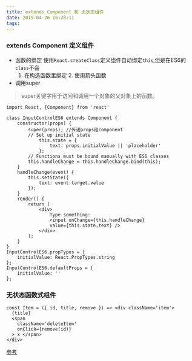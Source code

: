 ```yaml
---
title: extends Component 和 无状态组件
date: 2019-04-26 16:28:11
tags:
---
```


### extends Component 定义组件

- 函数的绑定
使用`React.createClass`定义组件自动绑定`this`,但是在ES6的`class`不会
    1. 在构造函数里绑定 2. 使用箭头函数
- 调用super
> super关键字用于访问和调用一个对象的父对象上的函数。

```
import React, {Component} from 'react'

class InputControlES6 extends Component { 
    constructor(props) {
        super(props); //传递props给component
        // Set up initial state
            this.state = {
                text: props.initialValue || 'placeholder' 
            };
        // Functions must be bound manually with ES6 classes
        this.handleChange = this.handleChange.bind(this); 
    } 
    handleChange(event) {
        this.setState({ 
            text: event.target.value
        });
    } 
    render() {
        return (
            <div>
                Type something:
                <input onChange={this.handleChange}
                value={this.state.text} />
            </div>
        );
    }
}
InputControlES6.propTypes = { 
    initialValue: React.PropTypes.string
};
InputControlES6.defaultProps = {
    initialValue: ''
};
```

### 无状态函数式组件

```
const Item = ({ id, title, remove }) => <div className='item'>
  {title}
  <span
    className='deleteItem'
    onClick={remove(id)}
  > x </span>
</div>
```

[参考](https://www.jianshu.com/p/1dc57d51348b)

